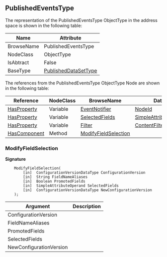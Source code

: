 <!-- objecttype -->
## PublishedEventsType
  
The representation of the PublishedEventsType ObjectType in the address space is shown in the following table:  

|Name|Attribute|
|---|---|
|BrowseName|PublishedEventsType|
|NodeClass|ObjectType|
|IsAbtract|False|
|BaseType|[PublishedDataSetType](../../../Part14/ObjectTypes/PublishedDataSetType/readme.md)|

The references from the PublishedEventsType ObjectType Node are shown in the following table:  

|Reference|NodeClass|BrowseName|DataType|TypeDefinition|ModellingRule|
|---|---|---|---|---|---|
|[HasProperty](../../../Part3/ReferenceTypes/HasProperty/readme.md)|Variable|[EventNotifier](#EventNotifier)|[NodeId](../../../Part3/DataTypes/NodeId/readme.md)|[PropertyType](../../Part5/VariableTypes/PropertyType/readme.md)|[Mandatory](../../Objects/Mandatory/readme.md)|
|[HasProperty](../../../Part3/ReferenceTypes/HasProperty/readme.md)|Variable|[SelectedFields](#SelectedFields)|[SimpleAttributeOperand](../../../Part4/DataTypes/SimpleAttributeOperand/readme.md)[]|[PropertyType](../../Part5/VariableTypes/PropertyType/readme.md)|[Mandatory](../../Objects/Mandatory/readme.md)|
|[HasProperty](../../../Part3/ReferenceTypes/HasProperty/readme.md)|Variable|[Filter](#Filter)|[ContentFilter](../../../Part4/DataTypes/ContentFilter/readme.md)|[PropertyType](../../Part5/VariableTypes/PropertyType/readme.md)|[Mandatory](../../Objects/Mandatory/readme.md)|
|[HasComponent](../../../Part3/ReferenceTypes/HasComponent/readme.md)|Method|[ModifyFieldSelection](#ModifyFieldSelection)|||[Optional](../../Objects/Optional/readme.md)|

### <a name="ModifyFieldSelection"></a>ModifyFieldSelection
  
**Signature**
```
    ModifyFieldSelection(
        [in]  ConfigurationVersionDataType ConfigurationVersion
        [in]  String FieldNameAliases
        [in]  Boolean PromotedFields
        [in]  SimpleAttributeOperand SelectedFields
        [in]  ConfigurationVersionDataType NewConfigurationVersion
    );
```

|Argument|Description|
|---|---|
|ConfigurationVersion||
|FieldNameAliases||
|PromotedFields||
|SelectedFields||
|NewConfigurationVersion||


